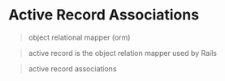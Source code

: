# Active Record Associations

>object relational mapper (orm)

>active record is the object relation mapper used by Rails

>active record associations